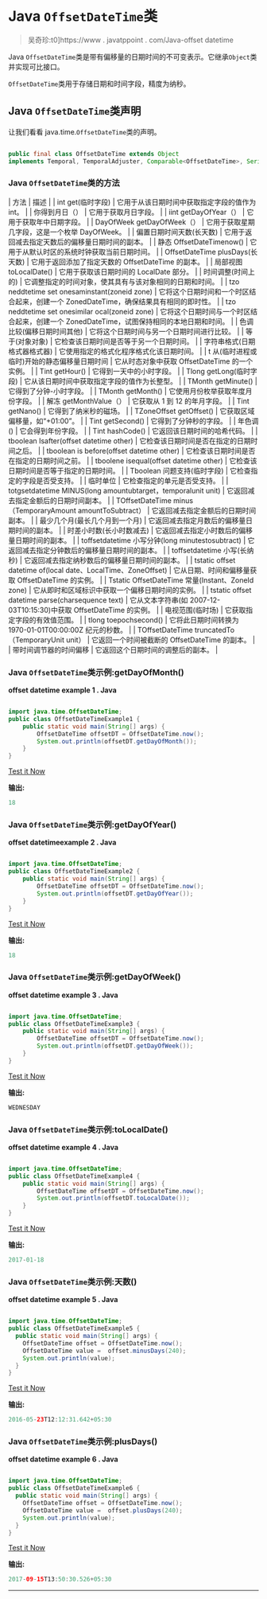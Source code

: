 # Java `OffsetDateTime`类

> 吴奇珍:t0]https://www . javatppoint . com/Java-offset datetime

Java `OffsetDateTime`类是带有偏移量的日期时间的不可变表示。它继承`Object`类并实现可比接口。

`OffsetDateTime`类用于存储日期和时间字段，精度为纳秒。

## Java `OffsetDateTime`类声明

让我们看看 java.time.`OffsetDateTime`类的声明。

```java

public final class OffsetDateTime extends Object 
implements Temporal, TemporalAdjuster, Comparable<OffsetDateTime>, Serializable

```

### Java `OffsetDateTime`类的方法

| 方法 | 描述 |
| int get(临时字段) | 它用于从该日期时间中获取指定字段的值作为 int。 |
| 你得到月日（） | 它用于获取月日字段。 |
| iint getDayOfYear（） | 它用于获取年中日期字段。 |
| DayOfWeek getDayOfWeek（） | 它用于获取星期几字段，这是一个枚举 DayOfWeek。 |
| 偏置日期时间天数(长天数) | 它用于返回减去指定天数后的偏移量日期时间的副本。 |
| 静态 OffsetDateTimenow() | 它用于从默认时区的系统时钟获取当前日期时间。 |
| OffsetDateTime plusDays(长天数) | 它用于返回添加了指定天数的 OffsetDateTime 的副本。 |
| 局部视图 toLocalDate() | 它用于获取该日期时间的 LocalDate 部分。 |
| 时间调整(时间上的) | 它调整指定的时间对象，使其具有与该对象相同的日期和时间。 |
| tzo neddtetime set onesaminstant(zoneid zone) | 它将这个日期时间和一个时区结合起来，创建一个 ZonedDateTime，确保结果具有相同的即时性。 |
| tzo neddtetime set onesimilar ocal(zoneid zone) | 它将这个日期时间与一个时区结合起来，创建一个 ZonedDateTime，试图保持相同的本地日期和时间。 |
| 色调比较(偏移日期时间其他) | 它将这个日期时间与另一个日期时间进行比较。 |
| 等于(对象对象) | 它检查该日期时间是否等于另一个日期时间。 |
| 字符串格式(日期格式器格式器) | 它使用指定的格式化程序格式化该日期时间。 |
| t 从(临时进程或临时)开始的静态偏移量日期时间 | 它从时态对象中获取 OffsetDateTime 的一个实例。 |
| Tint getHour() | 它得到一天中的小时字段。 |
| Tlong getLong(临时字段) | 它从该日期时间中获取指定字段的值作为长整型。 |
| TMonth getMinute() | 它得到了分钟-小时字段。 |
| TMonth getMonth() | 它使用月份枚举获取年度月份字段。 |
| 解冻 getMonthValue（） | 它获取从 1 到 12 的年月字段。 |
| Tint getNano() | 它得到了纳米秒的磁场。 |
| TZoneOffset getOffset() | 它获取区域偏移量，如“+01:00”。 |
| Tint getSecond() | 它得到了分钟秒的字段。 |
| 年色调() | 它会得到年份字段。 |
| Tint hashCode() | 它返回该日期时间的哈希代码。 |
| tboolean Isafter(offset datetime other) | 它检查该日期时间是否在指定的日期时间之后。 |
| tboolean is before(offset datetime other) | 它检查该日期时间是否在指定的日期时间之前。 |
| tboolene isequal(offset datetime other) | 它检查该日期时间是否等于指定的日期时间。 |
| Tboolean 问题支持(临时字段) | 它检查指定的字段是否受支持。 |
| 临时单位 | 它检查指定的单元是否受支持。 |
| totgsetdatetime MINUS(long amountubtarget，temporalunit unit) | 它返回减去指定金额后的日期时间副本。 |
| TOffsetDateTime minus（TemporaryAmount amountToSubtract） | 它返回减去指定金额后的日期时间副本。 |
| 最少几个月(最长几个月到一个月) | 它返回减去指定月数后的偏移量日期时间的副本。 |
| 时差小时数(长小时数减去) | 它返回减去指定小时数后的偏移量日期时间的副本。 |
| toffsetdatetime 小写分钟(long minutestosubtract) | 它返回减去指定分钟数后的偏移量日期时间的副本。 |
| toffsetdatetime 小写(长纳秒) | 它返回减去指定纳秒数后的偏移量日期时间的副本。 |
| tstatic offset datetime of(local date、LocalTime、ZoneOffset) | 它从日期、时间和偏移量获取 OffsetDateTime 的实例。 |
| Tstatic OffsetDateTime 常量(Instant、ZoneId zone) | 它从即时和区域标识中获取一个偏移日期时间的实例。 |
| tstatic offset datetime parse(charsequence text) | 它从文本字符串(如 2007-12-03T10:15:30)中获取 OffsetDateTime 的实例。 |
| 电视范围(临时场) | 它获取指定字段的有效值范围。 |
| tlong toepochsecond() | 它将此日期时间转换为 1970-01-01T00:00:00Z 纪元的秒数。 |
| TOffsetDateTime truncatedTo（TemporaryUnit unit） | 它返回一个时间被截断的 OffsetDateTime 的副本。 |
| 带时间调节器的时间偏移 | 它返回这个日期时间的调整后的副本。 |

### Java `OffsetDateTime`类示例:getDayOfMonth()

**offset datetime example 1 . Java**

```java

import java.time.OffsetDateTime;
public class OffsetDateTimeExample1 {
	public static void main(String[] args) {
		OffsetDateTime offsetDT = OffsetDateTime.now();
		System.out.println(offsetDT.getDayOfMonth());
	}
}

```

[Test it Now](https://compiler.javatpoint.com/opr/test.jsp?filename=OffsetDateTimeExample1)

**输出:**

```java
18

```

### Java `OffsetDateTime`类示例:getDayOfYear()

**offset datetimeexample 2 . Java**

```java

import java.time.OffsetDateTime;
public class OffsetDateTimeExample2 {
	public static void main(String[] args) {
		OffsetDateTime offsetDT = OffsetDateTime.now();
		System.out.println(offsetDT.getDayOfYear());
	}
}

```

[Test it Now](https://compiler.javatpoint.com/opr/test.jsp?filename=OffsetDateTimeExample2)

**输出:**

```java
18

```

### Java `OffsetDateTime`类示例:getDayOfWeek()

**offset datetime example 3 . Java**

```java

import java.time.OffsetDateTime;
public class OffsetDateTimeExample3 {
	public static void main(String[] args) {
		OffsetDateTime offsetDT = OffsetDateTime.now();
		System.out.println(offsetDT.getDayOfWeek());
	}
}

```

[Test it Now](https://compiler.javatpoint.com/opr/test.jsp?filename=OffsetDateTimeExample3)

**输出:**

```java
WEDNESDAY

```

### Java `OffsetDateTime`类示例:toLocalDate()

**offset datetime example 4 . Java**

```java

import java.time.OffsetDateTime;
public class OffsetDateTimeExample4 {
	public static void main(String[] args) {
		OffsetDateTime offsetDT = OffsetDateTime.now();
		System.out.println(offsetDT.toLocalDate());
	}
}

```

[Test it Now](https://compiler.javatpoint.com/opr/test.jsp?filename=OffsetDateTimeExample4)

**输出:**

```java
2017-01-18

```

### Java `OffsetDateTime`类示例:天数()

**offset datetime example 5 . Java**

```java

import java.time.OffsetDateTime;
public class OffsetDateTimeExample5 {
  public static void main(String[] args) {
    OffsetDateTime offset = OffsetDateTime.now();
    OffsetDateTime value =  offset.minusDays(240);
    System.out.println(value);
  }	
}

```

[Test it Now](https://compiler.javatpoint.com/opr/test.jsp?filename=OffsetDateTimeExample5)

**输出:**

```java
2016-05-23T12:12:31.642+05:30	

```

### Java `OffsetDateTime`类示例:plusDays()

**offset datetime example 6 . Java**

```java

import java.time.OffsetDateTime;
public class OffsetDateTimeExample6 {
  public static void main(String[] args) {
    OffsetDateTime offset = OffsetDateTime.now();
    OffsetDateTime value =  offset.plusDays(240);
    System.out.println(value);
  }
}

```

[Test it Now](https://compiler.javatpoint.com/opr/test.jsp?filename=OffsetDateTimeExample6)

**输出:**

```java
2017-09-15T13:50:30.526+05:30

```

* * *